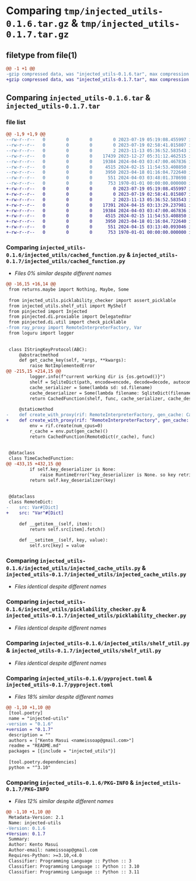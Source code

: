 # Comparing `tmp/injected_utils-0.1.6.tar.gz` & `tmp/injected_utils-0.1.7.tar.gz`

## filetype from file(1)

```diff
@@ -1 +1 @@
-gzip compressed data, was "injected_utils-0.1.6.tar", max compression
+gzip compressed data, was "injected_utils-0.1.7.tar", max compression
```

## Comparing `injected_utils-0.1.6.tar` & `injected_utils-0.1.7.tar`

### file list

```diff
@@ -1,9 +1,9 @@
--rw-r--r--   0        0        0        0 2023-07-19 05:19:08.455997 injected_utils-0.1.6/README.md
--rw-r--r--   0        0        0        0 2023-07-19 02:58:41.015807 injected_utils-0.1.6/injected_utils/__init__.py
--rw-r--r--   0        0        0        2 2023-11-13 05:36:52.583543 injected_utils-0.1.6/injected_utils/async_cached_function.py
--rw-r--r--   0        0        0    17439 2023-12-27 05:31:12.462515 injected_utils-0.1.6/injected_utils/cached_function.py
--rw-r--r--   0        0        0    19384 2024-04-03 03:47:00.467836 injected_utils-0.1.6/injected_utils/injected_cache_utils.py
--rw-r--r--   0        0        0     4515 2024-02-15 11:54:53.408850 injected_utils-0.1.6/injected_utils/picklability_checker.py
--rw-r--r--   0        0        0     3950 2023-04-18 01:16:04.722640 injected_utils-0.1.6/injected_utils/shelf_util.py
--rw-r--r--   0        0        0      551 2024-04-03 03:48:01.378698 injected_utils-0.1.6/pyproject.toml
--rw-r--r--   0        0        0      753 1970-01-01 00:00:00.000000 injected_utils-0.1.6/PKG-INFO
+-rw-r--r--   0        0        0        0 2023-07-19 05:19:08.455997 injected_utils-0.1.7/README.md
+-rw-r--r--   0        0        0        0 2023-07-19 02:58:41.015807 injected_utils-0.1.7/injected_utils/__init__.py
+-rw-r--r--   0        0        0        2 2023-11-13 05:36:52.583543 injected_utils-0.1.7/injected_utils/async_cached_function.py
+-rw-r--r--   0        0        0    17391 2024-04-15 03:13:29.237981 injected_utils-0.1.7/injected_utils/cached_function.py
+-rw-r--r--   0        0        0    19384 2024-04-03 03:47:00.467836 injected_utils-0.1.7/injected_utils/injected_cache_utils.py
+-rw-r--r--   0        0        0     4515 2024-02-15 11:54:53.408850 injected_utils-0.1.7/injected_utils/picklability_checker.py
+-rw-r--r--   0        0        0     3950 2023-04-18 01:16:04.722640 injected_utils-0.1.7/injected_utils/shelf_util.py
+-rw-r--r--   0        0        0      551 2024-04-15 03:13:40.093046 injected_utils-0.1.7/pyproject.toml
+-rw-r--r--   0        0        0      753 1970-01-01 00:00:00.000000 injected_utils-0.1.7/PKG-INFO
```

### Comparing `injected_utils-0.1.6/injected_utils/cached_function.py` & `injected_utils-0.1.7/injected_utils/cached_function.py`

 * *Files 0% similar despite different names*

```diff
@@ -16,15 +16,14 @@
 from returns.maybe import Nothing, Maybe, Some
 
 from injected_utils.picklability_checker import assert_picklable
 from injected_utils.shelf_util import MyShelf
 from pinjected import Injected
 from pinjected.di.proxiable import DelegatedVar
 from pinjected.di.util import check_picklable
-from ray_proxy import RemoteInterpreterFactory, Var
 from loguru import logger
 
 
 class IStringKeyProtocol(ABC):
     @abstractmethod
     def get_cache_key(self, *args, **kwargs):
         raise NotImplementedError
@@ -215,15 +214,15 @@
         logger.info(f"current working dir is {os.getcwd()}")
         shelf = SqliteDict(path, encode=encode, decode=decode, autocommit=True)
         cache_serializer = Some(lambda sd: sd.filename)
         cache_deserializer = Some(lambda filename: SqliteDict(filename, encode=encode, decode=decode, autocommit=True))
         return CachedFunction(shelf, func, cache_serializer, cache_deserializer)
 
     @staticmethod
-    def create_with_proxy(rif: RemoteInterpreterFactory, gen_cache: Callable[[], Dict], func):
+    def create_with_proxy(rif: "RemoteInterpreterFactory", gen_cache: Callable[[], Dict], func):
         env = rif.create(num_cpus=0)
         r_cache = env.put(gen_cache)()
         return CachedFunction(RemoteDict(r_cache), func)
 
 
 @dataclass
 class TimeCachedFunction:
@@ -433,15 +432,15 @@
         if self.key_deserializer is None:
             raise RuntimeError("key_deserializer is None. so key retrieval is not possible.")
         return self.key_deserializer(key)
 
 
 @dataclass
 class RemoteDict:
-    src: Var#[Dict]
+    src: "Var"#[Dict]
 
     def __getitem__(self, item):
         return self.src[item].fetch()
 
     def __setitem__(self, key, value):
         self.src[key] = value
```

### Comparing `injected_utils-0.1.6/injected_utils/injected_cache_utils.py` & `injected_utils-0.1.7/injected_utils/injected_cache_utils.py`

 * *Files identical despite different names*

### Comparing `injected_utils-0.1.6/injected_utils/picklability_checker.py` & `injected_utils-0.1.7/injected_utils/picklability_checker.py`

 * *Files identical despite different names*

### Comparing `injected_utils-0.1.6/injected_utils/shelf_util.py` & `injected_utils-0.1.7/injected_utils/shelf_util.py`

 * *Files identical despite different names*

### Comparing `injected_utils-0.1.6/pyproject.toml` & `injected_utils-0.1.7/pyproject.toml`

 * *Files 18% similar despite different names*

```diff
@@ -1,10 +1,10 @@
 [tool.poetry]
 name = "injected-utils"
-version = "0.1.6"
+version = "0.1.7"
 description = ""
 authors = ["Kento Masui <nameissoap@gmail.com>"]
 readme = "README.md"
 packages = [{include = "injected_utils"}]
 
 [tool.poetry.dependencies]
 python = "^3.10"
```

### Comparing `injected_utils-0.1.6/PKG-INFO` & `injected_utils-0.1.7/PKG-INFO`

 * *Files 12% similar despite different names*

```diff
@@ -1,10 +1,10 @@
 Metadata-Version: 2.1
 Name: injected-utils
-Version: 0.1.6
+Version: 0.1.7
 Summary: 
 Author: Kento Masui
 Author-email: nameissoap@gmail.com
 Requires-Python: >=3.10,<4.0
 Classifier: Programming Language :: Python :: 3
 Classifier: Programming Language :: Python :: 3.10
 Classifier: Programming Language :: Python :: 3.11
```

